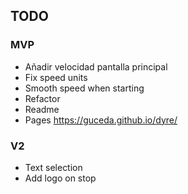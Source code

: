 ## TODO

### MVP
- Añadir velocidad pantalla principal
- Fix speed units
- Smooth speed when starting
- Refactor
- Readme
- Pages https://guceda.github.io/dyre/

### V2
- Text selection
- Add logo on stop
